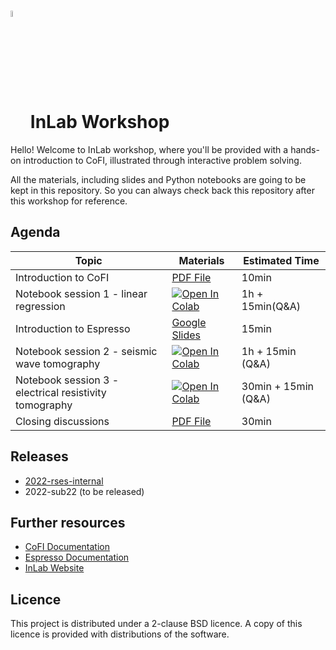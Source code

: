 # <img src="https://raw.githubusercontent.com/inlab-geo/cofi/main/docs/source/_static/latte_art_cropped.png" width="5%" style="vertical-align:bottom"/> InLab Workshop

Hello! Welcome to InLab workshop, where you'll be provided with a hands-on 
introduction to CoFI, illustrated through interactive problem solving.

All the materials, including slides and Python notebooks are going to be kept
in this repository. So you can always check back this repository after this
workshop for reference.

## Agenda

| Topic | Materials | Estimated Time |
| --- | --- | --- |
| Introduction to CoFI | [PDF File](files/MS_slides_CoFI_workshop_intro.pdf) | 10min |
| Notebook session 1 - linear regression | [![Open In Colab](https://img.shields.io/badge/open%20in-Colab-b5e2fa?logo=googlecolab&style=flat-square&color=ffd670)](https://colab.research.google.com/github/inlab-geo/inlab-workshop/blob/main/notebooks/1_linear_regression.ipynb) | 1h + 15min(Q&A) |
| Introduction to Espresso | [Google Slides](https://docs.google.com/presentation/d/1TGMrXouSSxyteu4VbhKrJ3dAnBDk09vqZndSGPbjFWs/edit?usp=sharing) | 15min |
| Notebook session 2 - seismic wave tomography | [![Open In Colab](https://img.shields.io/badge/open%20in-Colab-b5e2fa?logo=googlecolab&style=flat-square&color=ffd670)](https://colab.research.google.com/github/inlab-geo/inlab-workshop/blob/main/notebooks/2_travel_time_tomography.ipynb) | 1h + 15min (Q&A) |
| Notebook session 3 - electrical resistivity tomography | [![Open In Colab](https://img.shields.io/badge/open%20in-Colab-b5e2fa?logo=googlecolab&style=flat-square&color=ffd670)](https://colab.research.google.com/github/inlab-geo/inlab-workshop/blob/main/notebooks/3_electrical_resistivity_tomography.ipynb) | 30min + 15min (Q&A) |
| Closing discussions | [PDF File](files/MS_slides_CoFI_workshop_wrap_up.pdf)  | 30min |

## Releases

- [2022-rses-internal](https://github.com/inlab-geo/inlab-workshop/tree/2022-rses-internal)
- 2022-sub22 (to be released)

## Further resources

- [CoFI Documentation](https://cofi.readthedocs.io)
- [Espresso Documentation](https://cofi-espresso.readthedocs.io)
- [InLab Website](https://inlab.edu.au)

## Licence

This project is distributed under a 2-clause BSD licence. A copy of this licence is 
provided with distributions of the software.
